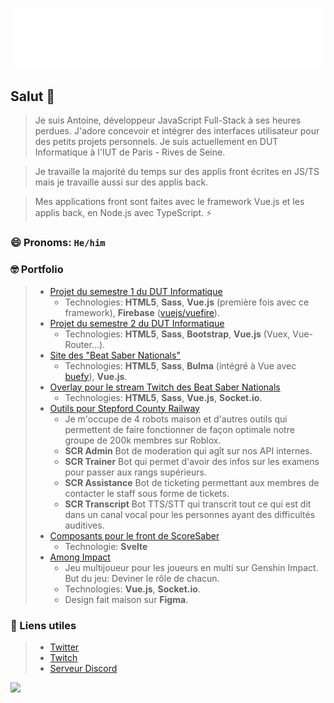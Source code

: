 ![Metrics](https://github.com/JiveOff/JiveOff/raw/main/github-metrics.svg)

## Salut 👋

> Je suis Antoine, développeur JavaScript Full-Stack à ses heures perdues. J'adore concevoir et intégrer des interfaces utilisateur pour des petits projets personnels. Je suis actuellement en DUT Informatique à l'IUT de Paris - Rives de Seine.

> Je travaille la majorité du temps sur des applis front écrites en JS/TS mais je travaille aussi sur des applis back.

> Mes applications front sont faites avec le framework Vue.js et les applis back, en Node.js avec TypeScript. ⚡

### 😄 Pronoms: ``He/him``

### 🤓 Portfolio

> - [Projet du semestre 1 du DUT Informatique](https://pjs1.jiveoff.fr)
>   - Technologies: **HTML5**, **Sass**, **Vue.js** (première fois avec ce framework), **Firebase** ([vuejs/vuefire](https://github.com/vuejs/vuefire)).
> - [Projet du semestre 2 du DUT Informatique](https://eweb.jiveoff.fr)
>   - Technologies: **HTML5**, **Sass**, **Bootstrap**, **Vue.js** (Vuex, Vue-Router...).
> - [Site des "Beat Saber Nationals"](https://beatsabernationals.com)
>   - Technologies: **HTML5**, **Sass**, **Bulma** (intégré à Vue avec [buefy](https://github.com/buefy/buefy)), **Vue.js**.
> - [Overlay pour le stream Twitch des Beat Saber Nationals](https://www.twitch.tv/bsnationals)
>   - Technologies: **HTML5**, **Sass**, **Vue.js**, **Socket.io**. 
> - [Outils pour Stepford County Railway](https://discord.gg/scr)
>   - Je m'occupe de 4 robots maison et d'autres outils qui permettent de faire fonctionner de façon optimale notre groupe de 200k membres sur Roblox.
>   -   **SCR Admin** Bot de moderation qui agît sur nos API internes.
>   -   **SCR Trainer** Bot qui permet d'avoir des infos sur les examens pour passer aux rangs supérieurs.
>   -   **SCR Assistance** Bot de ticketing permettant aux membres de contacter le staff sous forme de tickets.
>   -   **SCR Transcript** Bot TTS/STT qui transcrit tout ce qui est dit dans un canal vocal pour les personnes ayant des difficultés auditives.
> - [Composants pour le front de ScoreSaber](https://scoresaber.com)
>   - Technologie: **Svelte**
> - [Among Impact](https://among-impact.jiveoff.fr)
>   - Jeu multijoueur pour les joueurs en multi sur Genshin Impact. But du jeu: Deviner le rôle de chacun.
>   - Technologies: **Vue.js**, **Socket.io**.
>   - Design fait maison sur **Figma**.

### 💬 Liens utiles

> - [Twitter](https://twitter.com/JiveOff)
> - [Twitch](https://twitch.tv/jiveoff)
> - [Serveur Discord](https://discord.jiveoff.fr)

<img src="https://cr-ss-service.azurewebsites.net/api/ScreenShot?widget=summary&username=jiveoff" style="width: 450px">

